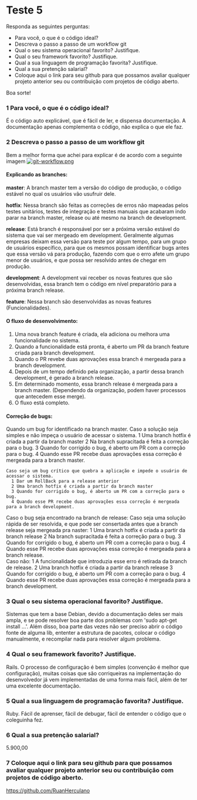 # Teste 5

Responda as seguintes perguntas:

+ Para você, o que é o código ideal?
+ Descreva o passo a passo de um workflow git
+ Qual o seu sistema operacional favorito? Justifique.
+ Qual o seu framework favorito? Justifique.
+ Qual a sua linguagem de programação favorita? Justifique.
+ Qual a sua pretenção salarial?
+ Coloque aqui o link para seu github para que possamos avaliar qualquer projeto anterior seu ou contribuição com projetos de código aberto.

Boa sorte!


### 1 Para você, o que é o código ideal?

É o código auto explicável, que é fácil de ler, e dispensa documentação.
A documentação apenas complementa o código, não explica o que ele faz.

### 2 Descreva o passo a passo de um workflow git
  Bem a melhor forma que achei para explicar é de acordo com a seguinte imagem
[![git-workflow.png](https://s1.postimg.org/7urmq8mob3/git-workflow.png)](https://postimg.org/image/6dlhohijkb/)
#### Explicando as branches:

  **master**: A branch master tem a versão do código de produção, o código estável no qual os usuários
  vão usufruir dele.

  **hotfix**: Nessa branch são feitas as correções de erros não mapeadas pelos testes unitários,
  testes de integração e testes manuais que acabaram indo parar na branch master,
  release ou até mesmo na branch de development.

  **release**: Está branch é responsável por ser a próxima versão estável do sistema
  que vai ser mergeado em development. Geralmente algumas empresas deixam essa versão para teste por algum tempo,
  para um grupo de usuários específico, para que os mesmos possam identificar bugs antes que essa
  versão vá para produção, fazendo com que o erro afete um grupo menor de usuários,
  e que possa ser resolvido antes de chegar em produção.

  **development**: A development vai receber os novas features que são desenvolvidas, essa branch tem o código
  em nível preparatório para a próxima branch release.

  **feature**: Nessa branch são desenvolvidas as novas features (Funcionalidades).

  #### O fluxo de desenvolvimento:
  
  1. Uma nova branch feature é criada, ela adiciona ou melhora uma funcionalidade no sistema.
  2. Quando a funcionalidade está pronta, é aberto um PR da branch feature criada para branch development.
  3. Quando o PR revebe duas aprovações essa branch é mergeada para a branch development.
  4. Depois de um tempo definido pela organização, a partir dessa branch development,
  é gerado a branch release.
  5. Em determinado momento, essa branch release é mergeada para a branch master.
  (Dependendo da organização, podem haver processos que antecedem esse merge).
  6. O fluxo está completo.
  
  #### Correção de bugs:
  
  Quando um bug for identificado na branch master.
    Caso a solução seja simples e não impeça o usuário de acessar o sistema.
      1 Uma branch hotfix é criada a partir da branch master
      2 Na branch supracitada é feita a correção para o bug.
      3 Quando for corrigido o bug, é aberto um PR com a correção para o bug.
      4 Quando esse PR recebe duas aprovações essa correção é mergeada para a branch master.

    Caso seja um bug crítico que quebra a aplicação e impede o usuário de acessar o sistema.
      1 Dar um RollBack para a release anterior
      2 Uma branch hotfix é criada a partir da branch master
      3 Quando for corrigido o bug, é aberto um PR com a correção para o bug.
      4 Quando esse PR recebe duas aprovações essa correção é mergeada para a branch development.

  Caso o bug seja encontrado na branch de release:
    Caso seja uma solução rápida de ser resolvida, e que pode ser consertada antes que a branch release seja mergeada pra naster:
      1 Uma branch hotfix é criada a partir da branch release
      2 Na branch supracitada é feita a correção para o bug.
      3 Quando for corrigido o bug, é aberto um PR com a correção para o bug.
      4 Quando esse PR recebe duas aprovações essa correção é mergeada para a branch release.	
    Caso não:
      1 A funcionalidade que introduzia esse erro é retirada da branch de release.
      2 Uma branch hotfix é criada a partir da branch release
      3 Quando for corrigido o bug, é aberto um PR com a correção para o bug.
      4 Quando esse PR recebe duas aprovações essa correção é mergeada para a branch development.

### 3 Qual o seu sistema operacional favorito? Justifique.
Sistemas que tem a base Debian, devido a documentação deles ser mais ampla,
e se pode resolver boa parte dos problemas com 'sudo apt-get install ...'. Além disso,
boa parte das vezes não ser preciso abrir o código fonte de alguma lib,
ententer a estrutura de pacotes, colocar o código manualmente,
e recompilar nada para resolver algum problema.

### 4 Qual o seu framework favorito? Justifique.
Rails. O processo de configuração é bem simples (convenção é melhor que configuração), muitas coisas que são corriqueiras
na implementação do desenvolvedor já vem implementadas de uma forma mais fácil, além de ter uma excelente documentação.

### 5 Qual a sua linguagem de programação favorita? Justifique.
Ruby. Fácil de aprenser, fácil de debugar, fácil de entender o código que o coleguinha fez.

### 6 Qual a sua pretenção salarial?
5.900,00

### 7 Coloque aqui o link para seu github para que possamos avaliar qualquer projeto anterior seu ou contribuição com projetos de código aberto.
	
https://github.com/RuanHerculano
